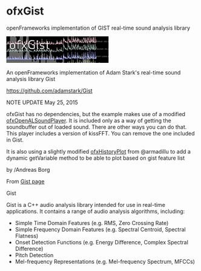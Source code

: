 # ofxGist
openFrameworks implementation of GIST real-time sound analysis library

![ofxGist](ofxaddons_thumbnail.png)

An openFrameworks implementation of Adam Stark's real-time sound analysis library Gist

https://github.com/adamstark/Gist


NOTE UPDATE May 25, 2015

ofxGist has no dependencies, but the example makes use of a modified
[ofxOpenALSoundPlayer](https://github.com/borg/ofxOpenALSoundPlayer). It is included only as a way of getting the soundbuffer out of loaded sound. There are other ways you can do that. This player includes a version of kissFFT. You can remove the one included in Gist.


It is also using a slightly modified  [ofxHistoryPlot](https://github.com/local-projects/ofxHistoryPlot) from @armadillu to add a dynamic getVariable method to be able to plot based on gist feature list


by
/Andreas Borg


From [Gist page](http://www.adamstark.co.uk/gist/)

Gist

Gist is a C++ audio analysis library intended for use in real-time applications. It contains a range of audio analysis algorithms, including:

* Simple Time Domain Features (e.g. RMS, Zero Crossing Rate)
* Simple Frequency Domain Features (e.g. Spectral Centroid, Spectral Flatness)
* Onset Detection Functions (e.g. Energy Difference, Complex Spectral Difference)
* Pitch Detection
* Mel-frequency Representations (e.g. Mel-frequency Spectrum, MFCCs)

